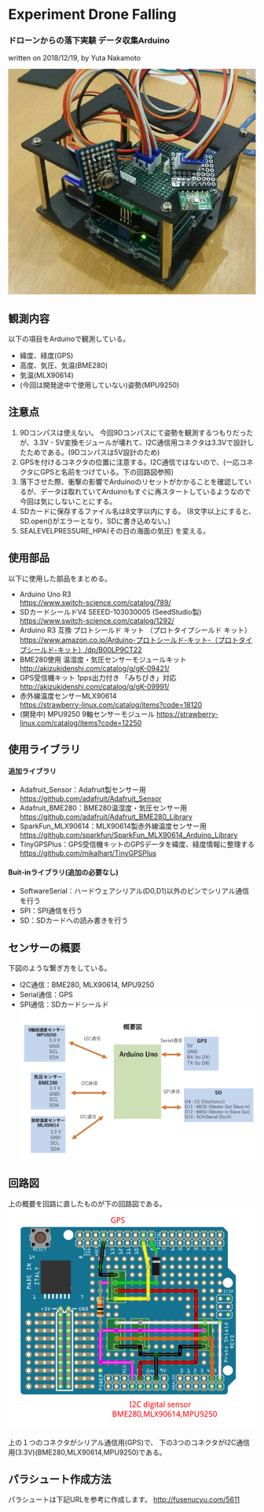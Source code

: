 # Experiment Drone Falling
### ドローンからの落下実験 データ収集Arduino
written on 2018/12/19, by Yuta Nakamoto

![body_arduino](img/body_arduino2.jpg)

## 観測内容
以下の項目をArduinoで観測している。
- 緯度、経度(GPS)
- 高度、気圧、気温(BME280)
- 気温(MLX90614)
- (今回は開発途中で使用していない)姿勢(MPU9250)

## 注意点
1. 9Dコンパスは使えない。
今回9Dコンパスにて姿勢を観測するつもりだったが、3.3V - 5V変換モジュールが壊れて、I2C通信用コネクタは3.3Vで設計したためである。(9Dコンパスは5V設計のため)
1. GPSを付けるコネクタの位置に注意する。I2C通信ではないので、(一応コネクタにGPSと名前をつけている。下の回路図参照)
1. 落下させた際、衝撃の影響でArduinoのリセットがかかることを確認しているが、データは取れていてArduinoもすぐに再スタートしているようなので今回は気にしないことにする。
1. SDカードに保存するファイル名は8文字以内にする。
(8文字以上にすると、SD.open()がエラーとなり、SDに書き込めない。)
1. SEALEVELPRESSURE_HPA(その日の海面の気圧) を変える。

## 使用部品
以下に使用した部品をまとめる。
- Arduino Uno R3  
https://www.switch-science.com/catalog/789/
- SDカードシールドV4 SEEED-103030005 (SeedStudio製)  
https://www.switch-science.com/catalog/1292/
- Arduino R3 互換 プロトシールド キット （プロトタイプシールド キット）  
https://www.amazon.co.jp/Arduino-プロトシールド-キット-（プロトタイプシールド-キット）/dp/B00LP9CT22
- BME280使用 温湿度・気圧センサーモジュールキット
http://akizukidenshi.com/catalog/g/gK-09421/
- GPS受信機キット 1pps出力付き 「みちびき」対応  
http://akizukidenshi.com/catalog/g/gK-09991/
- 赤外線温度センサーMLX90614  
https://strawberry-linux.com/catalog/items?code=18120
- (開発中) MPU9250 9軸センサーモジュール
https://strawberry-linux.com/catalog/items?code=12250
<!-- - (開発中) DSR1603 コンパスモジュール 9軸デジタルコンパス
http://daisen-netstore.com/shopdetail/000000000196/
http://www.daisendenshi.com/download/DSR1603_manual-160615.pdf
- (開発中) I2Cバス用双方向電圧レベル変換モジュール(PCA9306)
http://akizukidenshi.com/catalog/g/gM-05452/ -->



## 使用ライブラリ

#### 追加ライブラリ
- Adafruit_Sensor：Adafruit製センサー用
https://github.com/adafruit/Adafruit_Sensor
- Adafruit_BME280：BME280温湿度・気圧センサー用
https://github.com/adafruit/Adafruit_BME280_Library
- SparkFun_MLX90614：MLX90614製赤外線温度センサー用
https://github.com/sparkfun/SparkFun_MLX90614_Arduino_Library
- TinyGPSPlus：GPS受信機キットのGPSデータを緯度、経度情報に整理する
https://github.com/mikalhart/TinyGPSPlus

#### Buit-inライブラリ(追加の必要なし)
- SoftwareSerial：ハードウェアシリアル(D0,D1)以外のピンでシリアル通信を行う
- SPI：SPI通信を行う
- SD：SDカードへの読み書きを行う


## センサーの概要
下図のような繋ぎ方をしている。
- I2C通信：BME280, MLX90614, MPU9250
- Serial通信：GPS
- SPI通信：SDカードシールド
![outline_arduino](img/outline_arduino.jpg)

## 回路図
上の概要を回路に直したものが下の回路図である。
![circuit](img/circuit_arduino_shield.png)

上の１つのコネクタがシリアル通信用(GPS)で、
下の3つのコネクタがI2C通信用(3.3V)(BME280,MLX90614,MPU9250)である。

## パラシュート作成方法
パラシュートは下記URLを参考に作成します。
http://fusenucyu.com/5611
